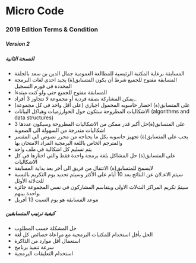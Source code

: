 #                                                              Micro Code
###                                                  2019 Edition Terms & Condition
#####                                                          Version 2
#####                                                       النسخة الثانية 

* المسابقة برعاية المكتبة الرئيسية للمطالعة العمومية جمال الدين بن سعد بالجلفة
* المسابقة مفتوح للجميع شرط أن يكون المتسابق(ة) يجيد احدى لغات البرمجة المحددة في فورم التسجيل
* المسابقة مفتوح للجميع حتى ولو كنت مبتدءا
* يمكن المشاركة بصفة فردية أو مجموعة ﻻ تتجاوز 3 أفراد..
* على المتسابق(ة) احضار حاسوبه المحمول اجباري (على أقل واحد في كل مجموعة)
* اﻻشكاليات المطروحة ستكون حول الخوارزميات وهياكل البيانات (algorithms and data structures)
* على المتسابق(ة)حل أكبر قدر ممكن من اﻻشكاليات المطروحة وسيكون عددها 3 اشكاليات متدرجة من السهولة الى الصعوبة
* يجب على المتسابق(ة) تجهيز حاسوبه بكل ما يحتاجه من محرر نصوص الى المفسر والمترجم الخاص باللغة البرمجية المراد اﻻمتحان بها
* يتم تسليم كل اشكالية في ملف واحد
* على المتسابق(ة) حل المشاكل بلغة برمجة واحدة فقط والتي اختارها في كل اﻻشكاليات
* ﻻيسمح للمتسابق(ة) اﻻنتقال من فريق الى أخر بعد بداية المسابقة
* سيتم اﻻعـﻻن عن النتائج بعد 10 أيام على الأكثر وسيتم تحديد يوم التكريم بالنسبة للثﻻثة الأوئل
* سيتمُ تكريم المراكز الثﻻث اﻻولى ويتقاسم المشاركون في نفس المجموعة جائزة واحدة بينهم.
* موعد المسابقة هو يوم السبت 13 أفريل
##### كيفية ترتيب المتسابقين
* حل المشكلة حسب المطلوب
* الحل بأقل استخدام للمكتبات البرمجية مع مراعاة خصائص كل لغة
* استعمال أقل موارد من الذاكرة
* سرعة تنفيذ برنامج
* استخدام التعليقات البرمجية
